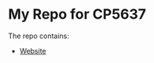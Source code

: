 # My Repo for CP5637
The repo contains:

* [Website](https://onegeniuslykdat.github.io/JCU-CP5637-Website/)
